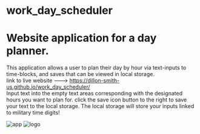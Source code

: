 # work_day_scheduler
<h1>Website application for a day planner.</h1>

This application allows a user to plan their day by hour via text-inputs to time-blocks, and saves that can be viewed in local storage. <br>
link to live website ---> https://dillon-smith-us.github.io/work_day_scheduler/ <br>
Input text into the empty text areas corresponding with the designated hours you want to plan for. click the save icon button to the right to save your text to the local storage.
The local storage will store your inputs linked to military time digits!


![app](https://i.ibb.co/j5j73K0/scheduler.png)
![logo](https://i.ibb.co/PG4mk94/dillonsmithlogo-01.png)

